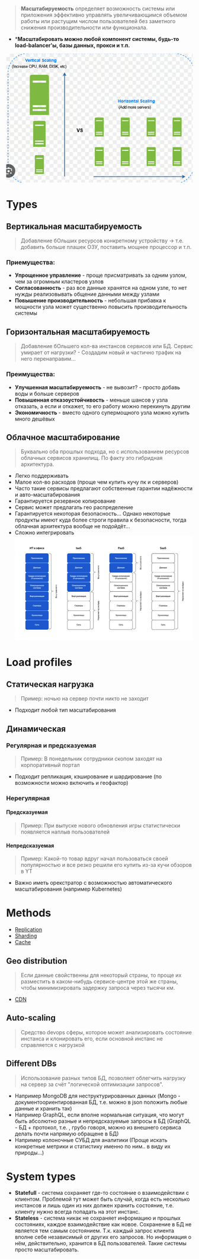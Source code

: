 > **Масштабируемость** определяет возможность системы или приложения эффективно управлять увеличивающимся объемом работы или растущим числом пользователей без заметного снижения производительности или функционала.

* ***Масштабировать можно любой компонент системы, будь-то load-balancer'ы, базы данных, прокси и т.п.**

![Untitled](image-storage/Untitled%203.png)

# Types
## Вертикальная масштабируемость
> Добавление бОльших ресурсов конкретному устройству -> т.е. добавить больше плашек ОЗУ, поставить мощнее процессор и т.п.
### Приемущества:
- **Упрощенное управление** - проще присматривать за одним узлом, чем за огромным кластеров узлов
- **Согласованность** - раз все данные хранятся на одном узле, то нет нужды реализовывать общение данными между узлами
- **Повышение производительность** - небольшая прибавка к мощности узла может существенно повысить производительность системы

## Горизонтальная масштабируемость
> Добавление бОльшего кол-ва инстансов сервисов или БД. 
> Сервис умирает от нагрузки? - Создадим новый и частично трафик на него перенаправим...
### Преимущества:
- **Улучшенная масштабируемость** - не вывозит? - просто добавь воды и больше серверов
- **Повышенная отказоустойчивость** - меньше шансов у узла отказать, а если и откажет, то его работу можно перекинуть другим
- **Экономичность** - вместо одного супермощного узла можно купить много дешёвых
## Облачное масштабирование
> Буквально оба прошлых подхода, но с использованием ресурсов облачных сервисов хранилищ. По факту это гибридная архитектура.
* Легко поддерживать
* Малое кол-во расходов (проще чем купить кучу пк и серверов)
* Часто такие сервисы предлагают собственные гарантии надёжности и авто-масштабирования
* Гарантируется резервное копирование
* Сервис может предлагать гео распределение
* Гарантируется некоторая безопасность... Однако некоторые продукты имеют куда более строги правила к безопасности, тогда облачная архитектура вообще не подойдёт...
* Сложно интегрировать
![](image-storage/Shardy_i_repliki_v_georaspredelennoi_srede_2_1721207553.png)
# Load profiles
## Статическая нагрузка
> Пример: ночью на сервер почти никто не заходит
* Подходит любой тип масштабирования
## Динамическая
### Регулярная и предсказуемая
> Пример: В понедельник сотрудники скопом заходят на корпоративный портал
* Подходит репликация, кэширование и шардирование (по возможности можно включить и геофактор)
### Нерегулярная
#### Предсказуемая
>Пример: При выпуске нового обновления игры статистически появляется наплыв пользователей
#### Непредсказуемая
> Пример: Какой-то товар вдруг начал пользоваться своей популярностью и все резко решили его купить из-за кучи обзоров в YT
* Важно иметь орекстратор с возможностью автоматического масштабирования (например Kubernetes)
# Methods
* [Replication](replication.md)
* [Sharding](sharding.md)
* [Cache](cache.md)
## Geo distribution
> Если данные свойственны для некоторый страны, то проще их разместить в каком-нибудь сервисе-центре этой же страны, чтобы минимизировать задержку запроса через тысячи км.
* [CDN](cdn.md)
## Auto-scaling
> Средство devops сферы, которое может анализировать состояние инстанса и клонировать его, если основной инстанс не справляется с нагрузкой
## Different DBs
> Использование разных типов БД, позволяет облегчить нагрузку на сервер за счёт "логической оптимизации запросов". 

* Например MongoDB для неструктурированных данных
  (Mongo - документоориентированная БД, т.е. можно в json положить любые данные и хранить так)
* Например GraphQL, если вполне нормальная ситуация, что могут быть абсолютно разные и непредсказуемые запросы в БД 
  (GraphQL - БД + протокол, т.е. , грубо говоря, можно из внешнего сервиса делать почти напрямую обращене в БД)
* Например колоночные СУБД для аналитики 
  (Проще искать конкретные метрики и статистику именно по ним.. в виду их природы...)
# System types
* **Statefull** - система сохраняет где-то состояние о взаимодействии с клиентом. 
  Проблемой тут может быть случай, когда есть несколько инстансов и лишь один из них должен хранить состояние, т.е. клиенту нужно всегда попадать на этот инстанс.
* **Stateless** - система никак не сохраняет информацию и прошлых состояниях, каждое взаимодействие как новое. 
  Сохранение в БД не является тем самым состоянием. Т.к. каждый запрос клиента вполне себе независимый от других его запросов. Но информация о нём, действительно, хранится в БД пользователей. 
  Такие системы просто масштабировать.